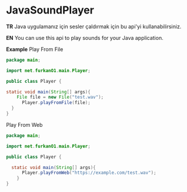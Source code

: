 # JavaSoundPlayer

**TR** 
Java uygulamanız için sesler çaldırmak için bu api'yi kullanabilirsiniz. 

**EN**
You can use this api to play sounds for your Java application.

**Example**
Play From File
```java
package main;

import net.furkanO1.main.Player;

public class Player {

static void main(String[] args){
    File file = new File("test.wav");
	  Player.playFromFile(file);
  }
}
```

Play From Web
```java
package main;

import net.furkanO1.main.Player;

public class Player {

  static void main(String[] args){
      Player.playFromWeb("https://example.com/test.wav");
    }
}

```
